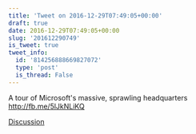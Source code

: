 ```yaml
---
title: 'Tweet on 2016-12-29T07:49:05+00:00'
draft: true
date: 2016-12-29T07:49:05+00:00
slug: '201612290749'
is_tweet: true
tweet_info:
  id: '814256888669827072'
  type: 'post'
  is_thread: False
---
```




A tour of Microsoft's massive, sprawling headquarters <http://fb.me/5lJkNLiKQ>

[Discussion](https://x.com/sytelus/status/814256888669827072)
